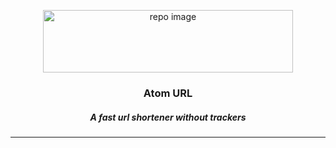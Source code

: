<p align="center">
  <img src="https://user-images.githubusercontent.com/17708702/57923341-aa22ba00-78bf-11e9-85fc-53a91a5577fc.png" alt="repo image" width="400" height="100" />
  <h3 align="center">Atom URL</h3>
  <h5 align="center"><i>A fast url shortener without trackers</i></h5>
</p>

---
